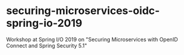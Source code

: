# securing-microservices-oidc-spring-io-2019
Workshop at Spring I/O 2019 on "Securing Microservices with OpenID Connect and Spring Security 5.1"
